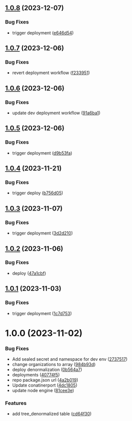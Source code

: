 ## [1.0.8](https://github.com/Greenstand/treetracker-denormalization/compare/v1.0.7...v1.0.8) (2023-12-07)


### Bug Fixes

* trigger deployment ([e646d54](https://github.com/Greenstand/treetracker-denormalization/commit/e646d54728ffae930fb39608b1a71a37c6ee0a12))

## [1.0.7](https://github.com/Greenstand/treetracker-denormalization/compare/v1.0.6...v1.0.7) (2023-12-06)


### Bug Fixes

* revert deployment workflow ([f233951](https://github.com/Greenstand/treetracker-denormalization/commit/f2339515a995de1d691e34ea5df8096d7c726717))

## [1.0.6](https://github.com/Greenstand/treetracker-denormalization/compare/v1.0.5...v1.0.6) (2023-12-06)


### Bug Fixes

* update dev deployment workflow ([91a6ba1](https://github.com/Greenstand/treetracker-denormalization/commit/91a6ba13ceee13c1c164fd44174add303b448acc))

## [1.0.5](https://github.com/Greenstand/treetracker-denormalization/compare/v1.0.4...v1.0.5) (2023-12-06)


### Bug Fixes

* trigger deployment ([d9b53fa](https://github.com/Greenstand/treetracker-denormalization/commit/d9b53fa79cb8add497b539a59bf8501c4b039e0a))

## [1.0.4](https://github.com/Greenstand/treetracker-denormalization/compare/v1.0.3...v1.0.4) (2023-11-21)


### Bug Fixes

* trigger deploy ([b756d05](https://github.com/Greenstand/treetracker-denormalization/commit/b756d055bd2946c64f6759e330303e9b4420934a))

## [1.0.3](https://github.com/Greenstand/treetracker-denormalization/compare/v1.0.2...v1.0.3) (2023-11-07)


### Bug Fixes

* trigger deployment ([3d2d210](https://github.com/Greenstand/treetracker-denormalization/commit/3d2d2104266feb93d76f8dfdffc52cef0ca1696d))

## [1.0.2](https://github.com/Greenstand/treetracker-denormalization/compare/v1.0.1...v1.0.2) (2023-11-06)


### Bug Fixes

* deploy ([47a1cbf](https://github.com/Greenstand/treetracker-denormalization/commit/47a1cbfc66803a25a575b1705ec0232c0d9ef8a7))

## [1.0.1](https://github.com/Greenstand/treetracker-denormalization/compare/v1.0.0...v1.0.1) (2023-11-03)


### Bug Fixes

* trigger deployment ([1c7d753](https://github.com/Greenstand/treetracker-denormalization/commit/1c7d7533e121ec7e68cc3d809fd52b19c4caf5ee))

# 1.0.0 (2023-11-02)


### Bug Fixes

* Add sealed secret and namespace for dev env ([2737517](https://github.com/Greenstand/treetracker-denormalization/commit/27375178961d1b8e70f4b7f5f11c830cf7e4df7a))
* change organizations to array ([984b93d](https://github.com/Greenstand/treetracker-denormalization/commit/984b93d1e9f9e2b20967fa3da4e76c0ac0b5ef7c))
* deploy denormalization ([0b564a7](https://github.com/Greenstand/treetracker-denormalization/commit/0b564a7088c32f002e9253b9431b355226b117aa))
* deployments ([40774f5](https://github.com/Greenstand/treetracker-denormalization/commit/40774f53c997d32e3943de36542bc7b8b4ae84f5))
* repo package.json url ([4a2b019](https://github.com/Greenstand/treetracker-denormalization/commit/4a2b019399f4cf12c1dd4b2a9e244d9fa5c497e7))
* Update conatinerport ([4dc1805](https://github.com/Greenstand/treetracker-denormalization/commit/4dc1805193078b3b503ff44e35ed949e7f85702c))
* update node engine ([81cee3e](https://github.com/Greenstand/treetracker-denormalization/commit/81cee3e93c8d70b4dd6ddb1ba913bcde78f41836))


### Features

* add tree_denormalized table ([cd64f30](https://github.com/Greenstand/treetracker-denormalization/commit/cd64f3057445ccd7d7341afd27d9835b11952970))
